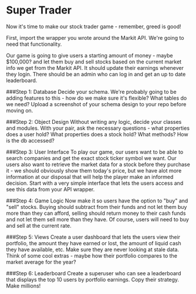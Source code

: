 Super Trader
=================

Now it's time to make our stock trader game - remember, greed is good!

First, import the wrapper you wrote around the Markit API. We're going to need that functionality.

Our game is going to give users a starting amount of money - maybe $100,000? and let them buy and sell stocks based on the current market info we get from the Markit API. It should update their earnings whenever they login. There should be an admin who can log in and get an up to date leaderboard.

###Step 1: Database
Decide your schema. We're probably going to be adding features to this - how do we make sure it's flexible? What tables do we need? Upload a screenshot of your schema design to your repo before moving on.

###Step 2: Object Design
Without writing any logic, decide your classes and modules. With your pair, ask the necessary questions - what properties does a user hold? What properties does a stock hold? What methods? How is the db accessed?

###Step 3: User Interface
To play our game, our users want to be able to search companies and get the exact stock ticker symbol we want. Our users also want to retrieve the market data for a stock before they purchase it - we should obviously show them today's price, but we have alot more information at our disposal that will help the player make an informed decision. Start with a very simple interface that lets the users access and see this data from your API wrapper.

###Step 4: Game Logic
Now make it so users have the option to "buy" and "sell" stocks. Buying should subtract from their funds and not let them buy more than they can afford, selling should return money to their cash funds and not let them sell more than they have. Of course, users will need to buy and sell at the current rate. 

###Step 5: Views
Create a user dashboard that lets the users view their portfolio, the amount they have earned or lost, the amount of liquid cash they have available, etc. Make sure they are never looking at stale data. Think of some cool extras - maybe how their portfolio compares to the market average for the year?

###Step 6: Leaderboard
Create a superuser who can see a leaderboard that displays the top 10 users by portfolio earnings. Copy their strategy. Make millions!